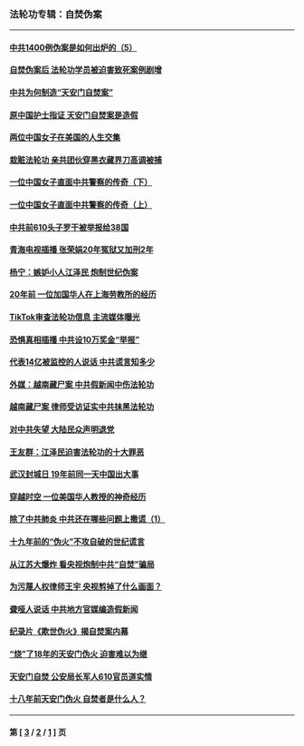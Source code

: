 ### 法轮功专辑：自焚伪案
---
#### [中共1400例伪案是如何出炉的（5）](../../pages/nf5562/n13226831.md?09170430) 
#### [自焚伪案后 法轮功学员被迫害致死案例剧增](../../pages/nf5562/n13190600.md?09170430) 
#### [中共为何制造“天安门自焚案”](../../pages/nf5562/n13183270.md?09170430) 
#### [原中国护士指证 天安门自焚案是造假](../../pages/nf5562/n13172289.md?09170430) 
#### [两位中国女子在美国的人生交集](../../pages/nf5562/n13156138.md?09170430) 
#### [栽赃法轮功 亲共团伙穿黑衣藏界刀高调被捕](../../pages/nf5562/n13073780.md?09170430) 
#### [一位中国女子直面中共警察的传奇（下）](../../pages/nf5562/n12989706.md?09170430) 
#### [一位中国女子直面中共警察的传奇（上）](../../pages/nf5562/n12985072.md?09170430) 
#### [中共前610头子罗干被举报给38国](../../pages/nf5562/n12975419.md?09170430) 
#### [青海电视插播 张荣娟20年冤狱又加刑2年](../../pages/nf5562/n12738166.md?09170430) 
#### [杨宁：嫉妒小人江泽民 炮制世纪伪案](../../pages/nf5562/n12724108.md?09170430) 
#### [20年前 一位加国华人在上海劳教所的经历](../../pages/nf5562/n12707932.md?09170430) 
#### [TikTok审查法轮功信息 主流媒体曝光](../../pages/nf5562/n12362336.md?09170430) 
#### [恐惧真相插播 中共设10万奖金“举报”](../../pages/nf5562/n12306396.md?09170430) 
#### [代表14亿被监控的人说话 中共谎言知多少](../../pages/nf5562/n12297484.md?09170430) 
#### [外媒：越南藏尸案 中共假新闻中伤法轮功](../../pages/nf5562/n12264411.md?09170430) 
#### [越南藏尸案 律师受访证实中共抹黑法轮功](../../pages/nf5562/n12261878.md?09170430) 
#### [对中共失望 大陆民众声明退党](../../pages/nf5562/n12187315.md?09170430) 
#### [王友群：江泽民迫害法轮功的十大罪恶](../../pages/nf5562/n12169074.md?09170430) 
#### [武汉封城日 19年前同一天中国出大事](../../pages/nf5562/n12150901.md?09170430) 
#### [穿越时空  一位美国华人教授的神奇经历](../../pages/nf5562/n12097460.md?09170430) 
#### [除了中共肺炎 中共还在哪些问题上撒谎（1）](../../pages/nf5562/n11955770.md?09170430) 
#### [十九年前的“伪火”不攻自破的世纪谎言](../../pages/nf5562/n11813238.md?09170430) 
#### [从江苏大爆炸 看央视炮制中共“自焚”骗局](../../pages/nf5562/n11140275.md?09170430) 
#### [为污蔑人权律师王宇 央视剪掉了什么画面？](../../pages/nf5562/n11130142.md?09170430) 
#### [聋哑人说话 中共地方官媒编造假新闻](../../pages/nf5562/n11006067.md?09170430) 
#### [纪录片《欺世伪火》揭自焚案内幕](../../pages/nf5562/n11002664.md?09170430) 
#### [“烧”了18年的天安门伪火 迫害难以为继](../../pages/nf5562/n10996660.md?09170430) 
#### [天安门自焚 公安局长军人610官员道实情](../../pages/nf5562/n10997098.md?09170430) 
#### [十八年前天安门伪火 自焚者是什么人？](../../pages/nf5562/n10996556.md?09170430) 

---
#### 第 [ [3](./3.md?09170430) / [2](./2.md?09170430) / [1](./1.md?09170430) ] 页
